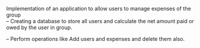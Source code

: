 Implementation of an application to allow users to manage expenses of the group                                                       
–	Creating a database to store all users and calculate the net amount paid or owed by the user in group.

–	Perform operations like Add users and expenses and delete them also.
